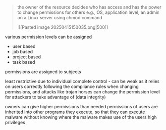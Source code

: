>the owner of the resource decides who has access and has the power to change permissions for others e.g., OS, application level, an admin on a Linux server using chmod command
>
>![[Pasted image 20250415150035.png|500]]

various permission levels can be assigned 
- user based 
- job based
- project based 
- task based 

permissions are assigned to subjects

least restrictive due to individual complete control - can be weak as it relies on users correctly following the compliance rules when changing permissions, and attacks like trojan horses can change the permission level for attackers to take advantage of (data integrity)

owners can give higher permissions than needed 
permissions of users are inherited into other programs they execute, so that they can execute malware without knowing where the malware makes use of the users high privileges